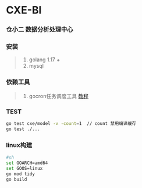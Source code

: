 # CXE-BI   
### 仓小二 数据分析处理中心

### 安装
> 1. golang 1.17 +   
> 2. mysql

### 依赖工具
>1. gocron任务调度工具 [教程](https://github.com/ouqiang/gocron/wiki) 

### TEST 
```sh
go test cxe/model -v -count=1  // count 禁用编译缓存
go test ./... 
```

### linux构建
```sh
#sh
set GOARCH=amd64
set GOOS=linux
go mod tidy
go build
```